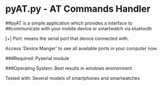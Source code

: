 # pyAT.py - AT Commands Handler
##pyAT is a simple application which provides a interface to
##communicate with your mobile device or smartwatch via bluetooth

[+] Port: means the serial port that device connected with.

Access 'Device Manger' to see all available ports in your computer now.




###Required:
Pyserial module

###Operating System:
Best results in windows environment 

Tested with: Several models of smartphones and smartwatches

